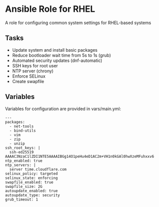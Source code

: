 # Ansible Role for RHEL
A role for configuring common system settings for RHEL-based systems

## Tasks
- Update system and install basic packages
- Reduce bootloader wait time from 5s to 1s (grub)
- Automated security updates (dnf-automatic)
- SSH keys for root user
- NTP server (chrony)
- Enforce SELinux
- Create swapfile

## Variables
Variables for configuration are provided in vars/main.yml:
```
---
packages:
  - net-tools
  - bind-utils
  - vim
  - zip
  - unzip
ssh_root_keys: |
  ssh-ed25519 AAAAC3NzaC1lZDI1NTE5AAAAIBGg14O1peHu4eD1AC2m+VH1n0kGAl0hwXzeMFuhxxv6
ntp_enabled: true
ntp_servers: |
  server time.cloudflare.com
selinux_policy: targeted
selinux_state: enforcing
swapfile_enabled: true
swapfile_size: 2G
autoupdate_enabled: true
autoupdate_type: security
grub_timeout: 1
```
